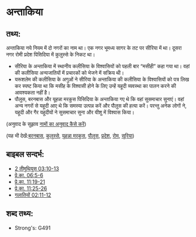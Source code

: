# अन्ताकिया #

## तथ्य: ##

अन्ताकिया नये नियम में दो नगरों का नाम था। एक नगर भूमध्य सागर के तट पर सीरिया में था। दूसरा नगर रोमी प्रदेश पिसिदिया में कुलुस्से के निकट था।

* सीरिया के अन्ताकिया में स्थानीय कलीसिया के विश्वासियों को पहली बार “मसीही” कहा गया था। वहां की कलीसिया अन्यजातियों में प्रचारकों को भेजने में सक्रिय थी।
* यरूशलेम की कलीसिया के अगुओं ने सीरिया के अन्ताकिया की कलीसिया के विश्वासियों को पत्र लिख कर स्पष्ट किया था कि मसीह के विश्वासी होने के लिए उन्हें यहूदी व्यवस्था का पालन करने की आवश्यकता नहीं है।
* पौलुस, बरनबास और यूहन्ना मरकुस पिसिदिया के अन्ताकिया गए थे कि वहां सुसमाचार सुनाएं। वहां अन्य नगरों से यहूदी आए थे कि समस्या उत्पन्न करें और पौलुस की हत्या करें। परन्तु अनेक लोगों ने, यहूदी और गैर यहूदीयों ने सुसमाचार सुना और यीशु में विश्वास किया।

(अनुवाद के सुझाव [नामों का अनुवाद कैसे करें](rc://en/ta/man/translate/translate-names))

(यह भी देखें:[बरनबास](../names/barnabas.md), [कुलुस्से](../names/colossae.md), [यूहन्ना मरकुस](../names/johnmark.md), [पौलुस](../names/paul.md), [प्रदेश](../other/province.md), [रोम](../names/rome.md), [सूरिया](../names/syria.md))   

## बाइबल सन्दर्भ: ##

* [2 तीमुथियुस 03:10-13](rc://en/tn/help/2ti/03/10)
* [प्रे.का. 06:5-6](rc://en/tn/help/act/06/05)
* [प्रे.का. 11:19-21](rc://en/tn/help/act/11/19)
* [प्रे.का. 11:25-26](rc://en/tn/help/act/11/25)
* [गलातियों 02:11-12](rc://en/tn/help/gal/02/11)

## शब्द तथ्य: ##

* Strong's: G491
